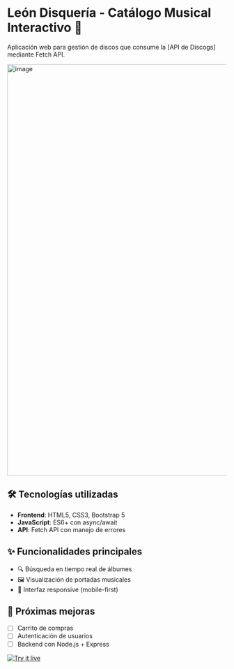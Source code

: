 # León Disquería - Catálogo Musical Interactivo 🎵

Aplicación web para gestión de discos que consume la [API de Discogs] mediante Fetch API.

<img width="1893" height="942" alt="image" src="https://github.com/user-attachments/assets/db63ea57-1243-4840-aaf7-9b707933a180" />

## 🛠️ Tecnologías utilizadas
- **Frontend**: HTML5, CSS3, Bootstrap 5
- **JavaScript**: ES6+ con async/await
- **API**: Fetch API con manejo de errores

## ✨ Funcionalidades principales
- 🔍 Búsqueda en tiempo real de álbumes
- 🖼️ Visualización de portadas musicales
- 📱 Interfaz responsive (mobile-first)

## 🚧 Próximas mejoras
- [ ] Carrito de compras
- [ ] Autenticación de usuarios
- [ ] Backend con Node.js + Express

[![Try it live](https://img.shields.io/badge/-Probar%20demo%20en%20vivo-2563eb?style=for-the-badge)](https://leonandres.github.io/leon.disqueria)
